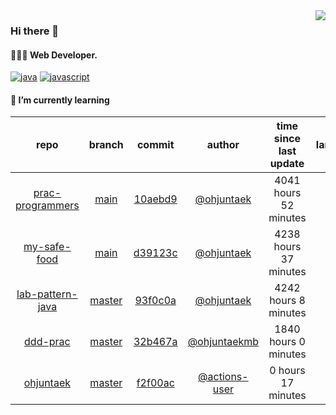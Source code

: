 <img align="right" src="https://github-readme-stats.vercel.app/api?username=ohjuntaek&show_icons=true&hide_title=true" />

### Hi there 👋

#### 🧑🏻‍💻  Web Developer. 

[![java](http://img.shields.io/badge/-java-black?style=flat-square&logo=)](#) 
[![javascript](http://img.shields.io/badge/-javascript-darkgray?style=flat-square&logo=)](#) 


<!--
**ohjuntaek/ohjuntaek** is a ✨ _special_ ✨ repository because its `README.md` (this file) appears on your GitHub profile.

Here are some ideas to get you started:

- 🔭 I’m currently working on ...
- 🌱 I’m currently learning ...
- 👯 I’m looking to collaborate on ...
- 🤔 I’m looking for help with ...
- 💬 Ask me about ...
- 📫 How to reach me: ...
- 😄 Pronouns: ...
- ⚡ Fun fact: ...
-->

#### 🌱 I’m currently learning

| repo | branch | commit | author | time since last update | language |
|:---:|:---:|:---:|:---:|:---:|:---:|
| [prac-programmers](https://github.com/ohjuntaek/prac-programmers) | [main](https://github.com/ohjuntaek/prac-programmers/tree/main) |[10aebd9](https://github.com/ohjuntaek/prac-programmers/commit/10aebd94df94c83222c12b6662455c8b38ac6086) | [@ohjuntaek](https://github.com/ohjuntaek) |4041 hours 52 minutes | ![](https://img.shields.io/badge/language-Java-default.svg?style=flat-square)|
| [my-safe-food](https://github.com/ohjuntaek/my-safe-food) | [main](https://github.com/ohjuntaek/my-safe-food/tree/main) |[d39123c](https://github.com/ohjuntaek/my-safe-food/commit/d39123c9e7f9a61ed1221ad3a3b722a3bcec932f) | [@ohjuntaek](https://github.com/ohjuntaek) |4238 hours 37 minutes | ![](https://img.shields.io/badge/language-Java-default.svg?style=flat-square)|
| [lab-pattern-java](https://github.com/ohjuntaek/lab-pattern-java) | [master](https://github.com/ohjuntaek/lab-pattern-java/tree/master) |[93f0c0a](https://github.com/ohjuntaek/lab-pattern-java/commit/93f0c0a47e0b23198d68d17549f7771e8817b4cc) | [@ohjuntaek](https://github.com/ohjuntaek) |4242 hours 8 minutes | ![](https://img.shields.io/badge/language-unknown-default.svg?style=flat-square)|
| [ddd-prac](https://github.com/ohjuntaek/ddd-prac) | [master](https://github.com/ohjuntaek/ddd-prac/tree/master) |[32b467a](https://github.com/ohjuntaek/ddd-prac/commit/32b467a33aa39b89d7b74c9f3877b102d08e6b75) | [@ohjuntaekmb](https://github.com/ohjuntaekmb) |1840 hours 0 minutes | ![](https://img.shields.io/badge/language-Java-default.svg?style=flat-square)|
| [ohjuntaek](https://github.com/ohjuntaek/ohjuntaek) | [master](https://github.com/ohjuntaek/ohjuntaek/tree/master) |[f2f00ac](https://github.com/ohjuntaek/ohjuntaek/commit/f2f00acb3ed8f613e695ba5a2c6d588ec366f73a) | [@actions-user](https://github.com/actions-user) |0 hours 17 minutes | ![](https://img.shields.io/badge/language-Go-default.svg?style=flat-square)|



